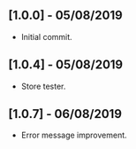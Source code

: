 ## [1.0.0] - 05/08/2019

* Initial commit.

## [1.0.4] - 05/08/2019

* Store tester.

## [1.0.7] - 06/08/2019

* Error message improvement.
